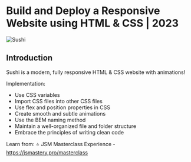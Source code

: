 # Build and Deploy a Responsive Website using HTML & CSS | 2023
![Sushi](https://i.ibb.co/dBxww2c/Sushi.png)

## Introduction
Sushi is a modern, fully responsive HTML & CSS website with animations!
 
Implementation:
- Use CSS variables
- Import CSS files into other CSS files
- Use flex and position properties in CSS
- Create smooth and subtle animations
- Use the BEM naming method
- Maintain a well-organized file and folder structure
-  Embrace the principles of writing clean code

  Learn from:
  ⭐ JSM Masterclass Experience - https://jsmastery.pro/masterclass
